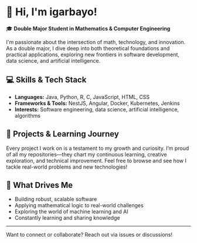 # 👋 Hi, I'm igarbayo!

🎓 **Double Major Student in Mathematics & Computer Engineering**

I'm passionate about the intersection of math, technology, and innovation. As a double major, I dive deep into both theoretical foundations and practical applications, exploring new frontiers in software development, data science, and artificial intelligence.

## 💻 Skills & Tech Stack

- **Languages:** Java, Python, R, C, JavaScript, HTML, CSS
- **Frameworks & Tools:** NestJS, Angular, Docker, Kubernetes, Jenkins
- **Interests:** Software engineering, data science, artificial intelligence, algorithms

## 🚩 Projects & Learning Journey

Every project I work on is a testament to my growth and curiosity. I’m proud of all my repositories—they chart my continuous learning, creative exploration, and technical improvement. Feel free to browse and see how I tackle real-world problems and new technologies!

## 🌱 What Drives Me

- Building robust, scalable software
- Applying mathematical logic to real-world challenges
- Exploring the world of machine learning and AI
- Constantly learning and sharing knowledge

---

Want to connect or collaborate? Reach out via issues or discussions!
